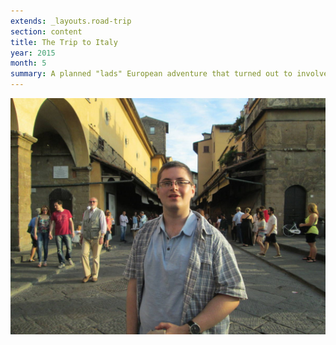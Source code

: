 ```yaml
---
extends: _layouts.road-trip
section: content
title: The Trip to Italy
year: 2015
month: 5
summary: A planned "lads" European adventure that turned out to involve more art galleries, history lessons, and culture than either of us bargained for.
---
```


![](/media/road-trips/2015-italy/IMG_4180.jpg)
